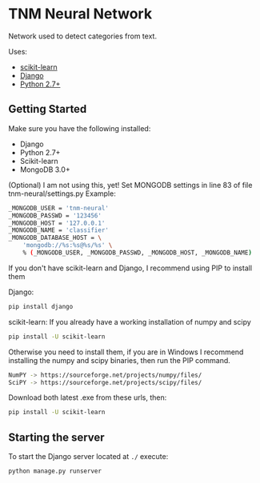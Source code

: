 # TNM Neural Network
Network used to detect categories from text.

Uses:

 - [scikit-learn](http://scikit-learn.org/)
 - [Django](https://www.djangoproject.com/)
 - [Python 2.7+](https://www.python.org/)

## Getting Started
Make sure you have the following installed:

 - Django
 - Python 2.7+
 - Scikit-learn
 - MongoDB 3.0+

(Optional) I am not using this, yet!
Set MONGODB settings in line 83 of file tnm-neural/settings.py
Example:
```sh
_MONGODB_USER = 'tnm-neural'
_MONGODB_PASSWD = '123456'
_MONGODB_HOST = '127.0.0.1'
_MONGODB_NAME = 'classifier'
_MONGODB_DATABASE_HOST = \
    'mongodb://%s:%s@%s/%s' \
    % (_MONGODB_USER, _MONGODB_PASSWD, _MONGODB_HOST, _MONGODB_NAME)
```

If you don't have scikit-learn and Django, I recommend using PIP to install them

Django:
```sh
pip install django
```

scikit-learn:
If you already have a working installation of numpy and scipy
```sh
pip install -U scikit-learn
```
Otherwise you need to install them, if you are in Windows I recommend installing the numpy and scipy binaries, then run the PIP command.
```sh
NumPY -> https://sourceforge.net/projects/numpy/files/
SciPY -> https://sourceforge.net/projects/scipy/files/
```
Download both latest .exe from these urls, then:
```sh
pip install -U scikit-learn
```
## Starting the server
To start the Django server located at `./` execute:
```sh
python manage.py runserver
```